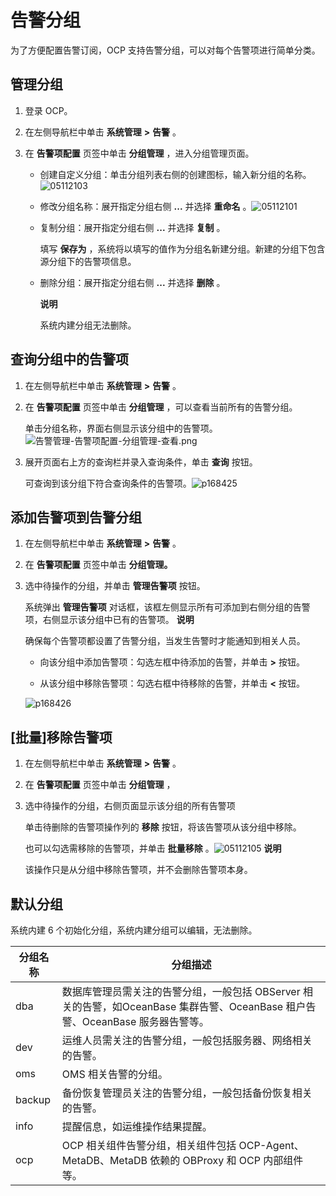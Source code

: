 告警分组
=========================

为了方便配置告警订阅，OCP 支持告警分组，可以对每个告警项进行简单分类。

管理分组
-------------------------

1. 登录 OCP。



2. 在左侧导航栏中单击 **系统管理** **\>** **告警** 。



3. 在 **告警项配置** 页签中单击 **分组管理** ，进入分组管理页面。

   * 创建自定义分组：单击分组列表右侧的创建图标，输入新分组的名称。![05112103](https://help-static-aliyun-doc.aliyuncs.com/assets/img/zh-CN/1947870261/p272693.png)



   * 修改分组名称：展开指定分组右侧 **...** 并选择 **重命名** 。![05112101](https://help-static-aliyun-doc.aliyuncs.com/assets/img/zh-CN/1947870261/p272692.png)



   * 复制分组：展开指定分组右侧 **...** 并选择 **复制** 。

     填写 **保存为** ，系统将以填写的值作为分组名新建分组。新建的分组下包含源分组下的告警项信息。


   * 删除分组：展开指定分组右侧 **...** 并选择 **删除** 。

     **说明**



     系统内建分组无法删除。








查询分组中的告警项
------------------------------

1. 在左侧导航栏中单击 **系统管理** **\>** **告警** 。



2. 在 **告警项配置** 页签中单击 **分组管理** ，可以查看当前所有的告警分组。

   单击分组名称，界面右侧显示该分组中的告警项。![告警管理-告警项配置-分组管理-查看.png](https://help-static-aliyun-doc.aliyuncs.com/assets/img/zh-CN/0248190061/p168424.png "告警管理-告警项配置-分组管理-查看.png")
   

3. 展开页面右上方的查询栏并录入查询条件，单击 **查询** 按钮。

   可查询到该分组下符合查询条件的告警项。![p168425](https://help-static-aliyun-doc.aliyuncs.com/assets/img/zh-CN/6739060261/p271172.png)
   




添加告警项到告警分组
-------------------------------

1. 在左侧导航栏中单击 **系统管理** **\>** **告警** 。



2. 在 **告警项配置** 页签中单击 **分组管理。**



3. 选中待操作的分组，并单击 **管理告警项** 按钮。

   系统弹出 **管理告警项** 对话框，该框左侧显示所有可添加到右侧分组的告警项，右侧显示该分组中已有的告警项。
   **说明**

   

   确保每个告警项都设置了告警分组，当发生告警时才能通知到相关人员。
   * 向该分组中添加告警项：勾选左框中待添加的告警，并单击 **\>** 按钮。



   * 从该分组中移除告警项：勾选右框中待移除的告警，并单击 **\<** 按钮。






   ![p168426](https://help-static-aliyun-doc.aliyuncs.com/assets/img/zh-CN/1847091261/p276986.png)





\[批量\]移除告警项
--------------------------------

1. 在左侧导航栏中单击 **系统管理** **\>** **告警** 。



2. 在 **告警项配置** 页签中单击 **分组管理** ，



3. 选中待操作的分组，右侧页面显示该分组的所有告警项

   单击待删除的告警项操作列的 **移除** 按钮，将该告警项从该分组中移除。

   也可以勾选需移除的告警项，并单击 **批量移除** 。![05112105](https://help-static-aliyun-doc.aliyuncs.com/assets/img/zh-CN/1947870261/p272694.png)
   **说明**



   该操作只是从分组中移除告警项，并不会删除告警项本身。
   




默认分组
-------------------------

系统内建 6 个初始化分组，系统内建分组可以编辑，无法删除。


| **分组名称** |                                      **分组描述**                                       |
|----------|-------------------------------------------------------------------------------------|
| dba      | 数据库管理员需关注的告警分组，一般包括 OBServer 相关的告警，如OceanBase 集群告警、OceanBase 租户告警、OceanBase 服务器告警等。 |
| dev      | 运维人员需关注的告警分组，一般包括服务器、网络相关的告警。                                                       |
| oms      | OMS 相关告警的分组。                                                                        |
| backup   | 备份恢复管理员关注的告警分组，一般包括备份恢复相关的告警。                                                       |
| info     | 提醒信息，如运维操作结果提醒。                                                                     |
| ocp      | OCP 相关组件告警分组，相关组件包括 OCP-Agent、MetaDB、MetaDB 依赖的 OBProxy 和 OCP 内部组件等。                |
